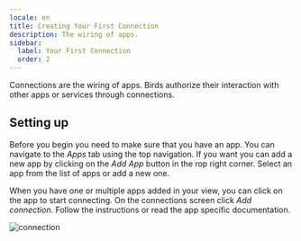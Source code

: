 ```yaml
---
locale: en
title: Creating Your First Connection
description: The wiring of apps.
sidebar:
  label: Your First Connection
  order: 2
---
```


Connections are the wiring of apps. Birds authorize their interaction with other apps or services through connections.

## Setting up

Before you begin you need to make sure that you have an app. You can navigate to the _Apps_ tab using the top navigation. If you want you can add a new app by clicking on the _Add App_ button in the rop right corner. Select an app from the list of apps or add a new one.

When you have one or multiple apps added in your view, you can click on the app to start connecting. On the connections screen click _Add connection_. Follow the instructions or read the app specific documentation.

![connection](~/assets/docs/connection.png)

